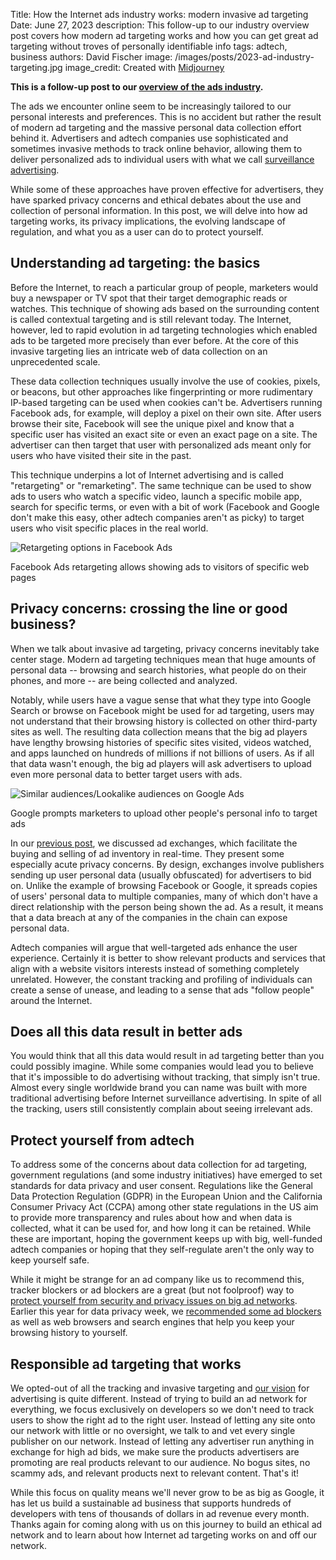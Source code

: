 Title: How the Internet ads industry works: modern invasive ad targeting
Date: June 27, 2023
description: This follow-up to our industry overview post covers how modern ad targeting works and how you can get great ad targeting without troves of personally identifiable info
tags: adtech, business
authors: David Fischer
image: /images/posts/2023-ad-industry-targeting.jpg
image_credit: <span>Created with <a href="https://www.midjourney.com/" title="creepy ad targeting, invasive advertising, personalized advertising, ads that know what you think, ads that follow you around the internet, cyberpunk, watercolor style">Midjourney</a></span>

**This is a follow-up post to our [overview of the ads industry]({filename}../posts/2023-ad-industry-overview.md).**

The ads we encounter online seem to be increasingly tailored to our personal interests and preferences.
This is no accident but rather the result of modern ad targeting
and the massive personal data collection effort behind it.
Advertisers and adtech companies use sophisticated and sometimes invasive methods to track online behavior,
allowing them to deliver personalized ads to individual users
with what we call [surveillance advertising]({filename}/pages/learning-hub/surveillance-advertising.md).

While some of these approaches have proven effective for advertisers,
they have sparked privacy concerns and ethical debates about the use and collection of personal information.
In this post, we will delve into how ad targeting works, its privacy implications,
the evolving landscape of regulation, and what you as a user can do to protect yourself.


## Understanding ad targeting: the basics

Before the Internet, to reach a particular group of people,
marketers would buy a newspaper or TV spot that their target demographic reads or watches.
This technique of showing ads based on the surrounding content is called contextual targeting and is still relevant today.
The Internet, however, led to rapid evolution in ad targeting technologies
which enabled ads to be targeted more precisely than ever before.
At the core of this invasive targeting lies an intricate web of data collection on an unprecedented scale.

These data collection techniques usually involve the use of cookies, pixels, or beacons,
but other approaches like fingerprinting or more rudimentary IP-based targeting can be used
when cookies can't be.
Advertisers running Facebook ads, for example, will deploy a pixel on their own site.
After users browse their site, Facebook will see the unique pixel and know that a specific user has visited
an exact site or even an exact page on a site.
The advertiser can then target that user with personalized ads meant only for users who have visited their site in the past.

This technique underpins a lot of Internet advertising and is called "retargeting" or "remarketing".
The same technique can be used to show ads to users who watch a specific video, launch a specific mobile app, search for specific terms, or even with a bit of work (Facebook and Google don't make this easy, other adtech companies aren't as picky) to target users who visit specific places in the real world.


<div class="postimage text-center">
  <img class="w-50 shadow-lg" src="{static}../images/posts/2023-ad-targeting-fbads-retargeting.png" alt="Retargeting options in Facebook Ads">
  <p>Facebook Ads retargeting allows showing ads to visitors of specific web pages</p>
</div>


## Privacy concerns: crossing the line or good business?

When we talk about invasive ad targeting, privacy concerns inevitably take center stage.
Modern ad targeting techniques mean that huge amounts of personal data
-- browsing and search histories, what people do on their phones, and more --
are being collected and analyzed.

Notably, while users have a vague sense that what they type into Google Search or browse on Facebook
might be used for ad targeting, users may not understand that their browsing history is collected on other third-party sites as well.
The resulting data collection means that the big ad players have lengthy browsing histories of specific sites visited, videos watched, and apps launched on hundreds of millions if not billions of users.
As if all that data wasn't enough,
the big ad players will ask advertisers to upload even more personal data to better target users with ads.

<div class="postimage text-center">
  <img class="w-75 shadow-lg" src="{static}../images/posts/2023-ad-targeting-googleads-uploadpii.png" alt="Similar audiences/Lookalike audiences on Google Ads">
  <p>Google prompts marketers to upload other people's personal info to target ads</p>
</div>

In our [previous post]({filename}../posts/2023-ad-industry-overview.md),
we discussed ad exchanges, which facilitate the buying and selling of ad inventory in real-time.
They present some especially acute privacy concerns.
By design, exchanges involve publishers sending up user personal data
(usually obfuscated) for advertisers to bid on.
Unlike the example of browsing Facebook or Google,
it spreads copies of users' personal data to multiple companies,
many of which don't have a direct relationship with the person being shown the ad.
As a result, it means that a data breach at any of the companies in the chain can expose personal data.

Adtech companies will argue that well-targeted ads enhance the user experience.
Certainly it is better to show relevant products and services that align with a website visitors interests
instead of something completely unrelated.
However, the constant tracking and profiling of individuals can create a sense of unease,
and leading to a sense that ads "follow people" around the Internet.


## Does all this data result in better ads

You would think that all this data would result in ad targeting better than you could possibly imagine.
While some companies would lead you to believe that it's impossible to do advertising without tracking,
that simply isn't true.
Almost every single worldwide brand you can name was built with more traditional advertising
before Internet surveillance advertising.
In spite of all the tracking, users still consistently complain about seeing irrelevant ads.


## Protect yourself from adtech

To address some of the concerns about data collection for ad targeting,
government regulations (and some industry initiatives) have emerged to set standards for data privacy and user consent.
Regulations like the General Data Protection Regulation (GDPR) in the European Union
and the California Consumer Privacy Act (CCPA) among other state regulations in the US
aim to provide more transparency and rules about how and when data is collected,
what it can be used for, and how long it can be retained.
While these are important, hoping the government keeps up with big, well-funded adtech companies
or hoping that they self-regulate aren't the only way to keep yourself safe.

While it might be strange for an ad company like us to recommend this,
tracker blockers or ad blockers are a great (but not foolproof) way to
[protect yourself from security and privacy issues on big ad networks]({filename}../posts/2023-keeping-yourself-safe-privacy-issues-advertising.md).
Earlier this year for data privacy week,
we [recommended some ad blockers]({filename}../posts/2023-data-privacy-week.md#ad-blockers)
as well as web browsers and search engines that help you keep your browsing history to yourself.


## Responsible ad targeting that works

We opted-out of all the tracking and invasive targeting and
[our vision]({filename}../pages/vision.md) for advertising is quite different.
Instead of trying to build an ad network for everything, we focus exclusively on developers
so we don't need to track users to show the right ad to the right user.
Instead of letting any site onto our network with little or no oversight,
we talk to and vet every single publisher on our network.
Instead of letting any advertiser run anything in exchange for high ad bids,
we make sure the products advertisers are promoting are real products relevant to our audience.
No bogus sites, no scammy ads, and relevant products next to relevant content. That's it!

While this focus on quality means we'll never grow to be as big as Google,
it has let us build a sustainable ad business that supports hundreds
of developers with tens of thousands of dollars in ad revenue every month.
Thanks again for coming along with us on this journey to build an ethical ad network
and to learn about how Internet ad targeting works on and off our network.
